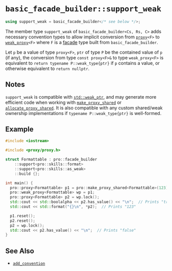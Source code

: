 # `basic_facade_builder::support_weak`

```cpp
using support_weak = basic_facade_builder</* see below */>;
```

The member type `support_weak` of `basic_facade_builder<Cs, Rs, C>` adds necessary convention types to allow implicit conversion from [`proxy`](../proxy.md)`<F>` to [`weak_proxy`](../weak_proxy.md)`<F>` where `F` is a [facade](../facade.md) type built from `basic_facade_builder`.

Let `p` be a value of type `proxy<F>`, `ptr` of type `P` be the contained value of `p` (if any), the conversion from type `const proxy<F>&` to type `weak_proxy<F>` is equivalent to `return typename P::weak_type{ptr}` if `p` contains a value, or otherwise equivalent to `return nullptr`.

## Notes

`support_weak` is compatible with [`std::weak_ptr`](https://en.cppreference.com/w/cpp/memory/weak_ptr), and may generate more efficient code when working with [`make_proxy_shared`](../make_proxy_shared.md) or [`allocate_proxy_shared`](../allocate_proxy_shared.md). It is also compatible with any custom shared/weak ownership implementations if `typename P::weak_type{ptr}` is well-formed.

## Example

```cpp
#include <iostream>

#include <proxy/proxy.h>

struct Formattable : pro::facade_builder
    ::support<pro::skills::format>
    ::support<pro::skills::as_weak>
    ::build {};

int main() {
  pro::proxy<Formattable> p1 = pro::make_proxy_shared<Formattable>(123);
  pro::weak_proxy<Formattable> wp = p1;
  pro::proxy<Formattable> p2 = wp.lock();
  std::cout << std::boolalpha << p2.has_value() << "\n";  // Prints "true"
  std::cout << std::format("{}\n", *p2);  // Prints "123"

  p1.reset();
  p2.reset();
  p2 = wp.lock();
  std::cout << p2.has_value() << "\n";  // Prints "false"
}
```

## See Also

- [`add_convention`](add_convention.md)
